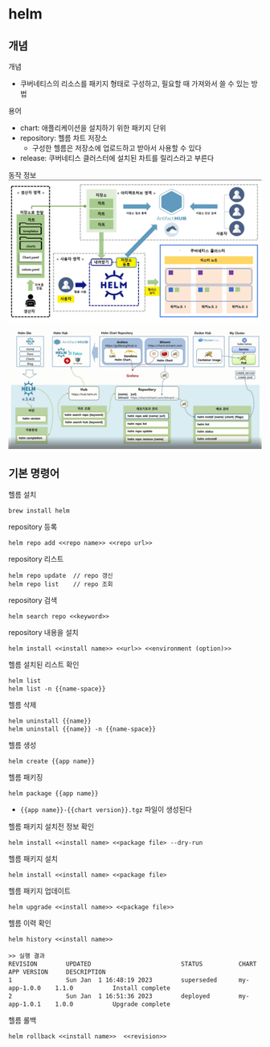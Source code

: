 # helm 
## 개념
개념
- 쿠버네티스의 리소스를 패키지 형태로 구성하고, 필요할 때 가져와서 쓸 수 있는 방법

용어
- chart: 애플리케이션을 설치하기 위한 패키지 단위
- repository: 헬름 차트 저장소
   - 구성한 헬름은 저장소에 업로드하고 받아서 사용할 수 있다
- release: 쿠버네티스 클러스터에 설치된 차트를 릴리스라고 부른다

동작 정보
![helm](/kubernetes/images/helm_%EB%8F%99%EC%9E%91.png)
![helm2](/kubernetes/images/helm-%ED%99%98%EA%B2%BD.png)


## 기본 명령어
헬름 설치
```
brew install helm
```

repository 등록
```
helm repo add <<repo name>> <<repo url>>
```

repository 리스트
```
helm repo update  // repo 갱신
helm repo list    // repo 조회
```

repository 검색
```
helm search repo <<keyword>>
```

repository 내용을 설치
```
helm install <<install name>> <<url>> <<environment (option)>>
```

헬름 설치된 리스트 확인
```
helm list 
helm list -n {{name-space}}
```

헬름 삭제
```
helm uninstall {{name}}
helm uninstall {{name}} -n {{name-space}}
```

헬름 생성
```
helm create {{app name}}
```

헬름 패키징
```
helm package {{app name}}
```
- `{{app name}}-{{chart version}}.tgz` 파일이 생성된다

헬름 패키지 설치전 정보 확인
```
helm install <<install name> <<package file> --dry-run
```

헬름 패키지 설치
```
helm install <<install name> <<package file>
```

헬름 패키지 업데이트
```
helm upgrade <<install name>> <<package file>>
```

헬름 이력 확인
```
helm history <<install name>>

>> 실행 결과
REVISION        UPDATED                         STATUS          CHART           APP VERSION     DESCRIPTION     
1               Sun Jan  1 16:48:19 2023        superseded      my-app-1.0.0    1.1.0           Install complete
2               Sun Jan  1 16:51:36 2023        deployed        my-app-1.0.1    1.0.0           Upgrade complete
```
헬름 롤백
```
helm rollback <<install name>>  <<revision>>
```

